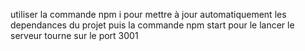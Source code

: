 utiliser la commande npm i pour mettre à jour automatiquement les dependances du projet 
puis la commande npm start pour le lancer 
le serveur tourne sur le port 3001
